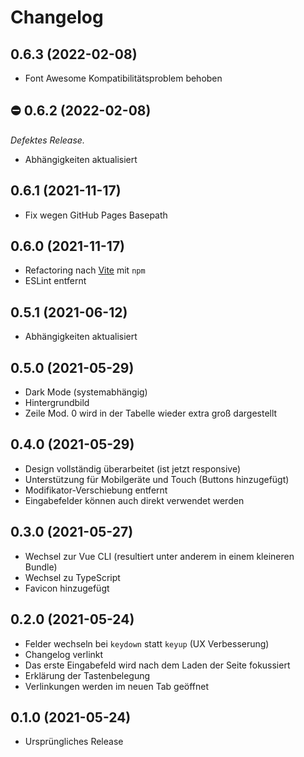 # Changelog

## 0.6.3 (2022-02-08)

- Font Awesome Kompatibilitätsproblem behoben

## :no_entry: 0.6.2 (2022-02-08)

_Defektes Release._

- Abhängigkeiten aktualisiert

## 0.6.1 (2021-11-17)

- Fix wegen GitHub Pages Basepath

## 0.6.0 (2021-11-17)

- Refactoring nach [Vite](https://vitejs.dev) mit `npm`
- ESLint entfernt

## 0.5.1 (2021-06-12)

- Abhängigkeiten aktualisiert

## 0.5.0 (2021-05-29)

- Dark Mode (systemabhängig)
- Hintergrundbild
- Zeile Mod. 0 wird in der Tabelle wieder extra groß dargestellt

## 0.4.0 (2021-05-29)

- Design vollständig überarbeitet (ist jetzt responsive)
- Unterstützung für Mobilgeräte und Touch (Buttons hinzugefügt)
- Modifikator-Verschiebung entfernt
- Eingabefelder können auch direkt verwendet werden

## 0.3.0 (2021-05-27)

- Wechsel zur Vue CLI (resultiert unter anderem in einem kleineren Bundle)
- Wechsel zu TypeScript
- Favicon hinzugefügt

## 0.2.0 (2021-05-24)

- Felder wechseln bei `keydown` statt `keyup` (UX Verbesserung)
- Changelog verlinkt
- Das erste Eingabefeld wird nach dem Laden der Seite fokussiert
- Erklärung der Tastenbelegung
- Verlinkungen werden im neuen Tab geöffnet

## 0.1.0 (2021-05-24)

- Ursprüngliches Release
